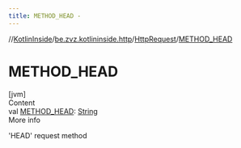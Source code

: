 ```yaml
---
title: METHOD_HEAD -
---
```

//[KotlinInside](../../index.md)/[be.zvz.kotlininside.http](../index.md)/[HttpRequest](index.md)/[METHOD_HEAD](-m-e-t-h-o-d_-h-e-a-d.md)



# METHOD_HEAD  
[jvm]  
Content  
val [METHOD_HEAD](-m-e-t-h-o-d_-h-e-a-d.md): [String](https://docs.oracle.com/javase/7/docs/api/java/lang/String.html)  
More info  


'HEAD' request method

  



